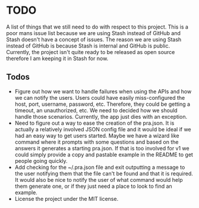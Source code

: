 # TODO

A list of things that we still need to do with respect to this project. This
is a poor mans issue list because we are using Stash instead of GitHub and
Stash doesn't have a concept of issues. The reason we are using Stash instead
of GitHub is because Stash is internal and GitHub is public. Currently, the
project isn't quite ready to be released as open source therefore I am keeping
it in Stash for now.

## Todos

- Figure out how we want to handle failures when using the APIs and how we can
  notify the users. Users could have easily miss-configured the host, port,
  username, password, etc. Therefore, they could be getting a timeout, an
  unauthorized, etc. We need to decided how we should handle those scenarios.
  Currently, the app just dies with an exception.
- Need to figure out a way to ease the creation of the pra.json. It is
  actually a relatively involved JSON config file and it would be ideal if we
  had an easy way to get users started. Maybe we have a wizard like command
  where it prompts with some questions and based on the answers it generates
  a starting pra.json. If that is too involved for v1 we could simply
  provide a copy and pastable example in the README to get people going
  quickly.
- Add checking for the ~/.pra.json file and exit outputting a message to
  the user notifying them that the file can't be found and that it is
  required. It would also be nice to notify the user of what command would
  help them generate one, or if they just need a place to look to find an
  example.
- License the project under the MIT license.
